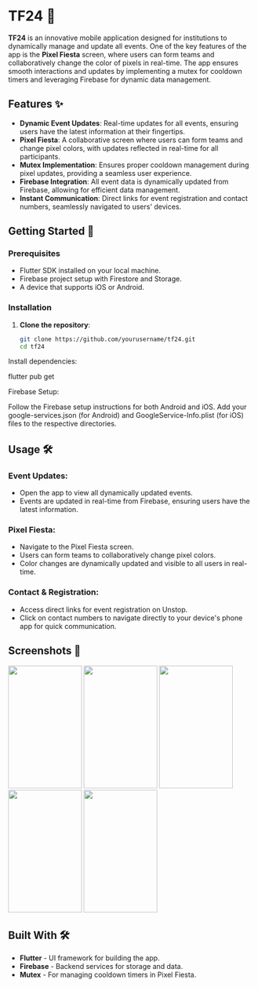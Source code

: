 # TF24 🎉

**TF24** is an innovative mobile application designed for institutions to dynamically manage and update all events. One of the key features of the app is the **Pixel Fiesta** screen, where users can form teams and collaboratively change the color of pixels in real-time. The app ensures smooth interactions and updates by implementing a mutex for cooldown timers and leveraging Firebase for dynamic data management.

## Features ✨

- **Dynamic Event Updates**: Real-time updates for all events, ensuring users have the latest information at their fingertips.
- **Pixel Fiesta**: A collaborative screen where users can form teams and change pixel colors, with updates reflected in real-time for all participants.
- **Mutex Implementation**: Ensures proper cooldown management during pixel updates, providing a seamless user experience.
- **Firebase Integration**: All event data is dynamically updated from Firebase, allowing for efficient data management.
- **Instant Communication**: Direct links for event registration and contact numbers, seamlessly navigated to users' devices.

## Getting Started 🚀

### Prerequisites

- Flutter SDK installed on your local machine.
- Firebase project setup with Firestore and Storage.
- A device that supports iOS or Android.

### Installation

1. **Clone the repository**:

   ```bash
   git clone https://github.com/yourusername/tf24.git
   cd tf24
Install dependencies:



flutter pub get

Firebase Setup:

Follow the Firebase setup instructions for both Android and iOS.
Add your google-services.json (for Android) and GoogleService-Info.plist (for iOS) files to the respective directories.
## Usage 🛠️

### Event Updates:

- Open the app to view all dynamically updated events.
- Events are updated in real-time from Firebase, ensuring users have the latest information.

### Pixel Fiesta:

- Navigate to the Pixel Fiesta screen.
- Users can form teams to collaboratively change pixel colors.
- Color changes are dynamically updated and visible to all users in real-time.

### Contact & Registration:

- Access direct links for event registration on Unstop.
- Click on contact numbers to navigate directly to your device's phone app for quick communication.

## Screenshots 📸

<img src="https://github.com/user-attachments/assets/7580e9a2-72a6-410a-9ef9-55bf4cdeb366" width=150 height=250/> 
<img src="https://github.com/user-attachments/assets/67e590f5-33a1-4a88-967a-591e4501886d" width=150 height=250/> 
<img src="https://github.com/user-attachments/assets/71764799-63b8-4f86-8515-a0d6f76a41b8" width=150 height=250/>
<img src="https://github.com/user-attachments/assets/fc59bf07-c8d0-43b4-8728-d26691ae3c07" width=150 height=250/>
<img src="https://github.com/user-attachments/assets/cecf3938-12ce-4317-9b95-30a73cf20317" width=150 height=250/>



## Built With 🛠️

- **Flutter** - UI framework for building the app.
- **Firebase** - Backend services for storage and data.
- **Mutex** - For managing cooldown timers in Pixel Fiesta.

